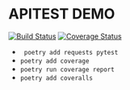 
# APITEST DEMO
[![Build Status](https://travis-ci.com/Master-An/DDMC-APITEST.svg?branch=master)](https://travis-ci.com/Master-An/DDMC-APITEST)
[![Coverage Status](https://coveralls.io/repos/github/Master-An/DDMC-APITEST/badge.svg?branch=master)](https://coveralls.io/github/Master-An/DDMC-APITEST?branch=master)


- ` poetry add requests pytest`
- `poetry add coverage`
- `poetry run coverage report`
- `poetry add coveralls`